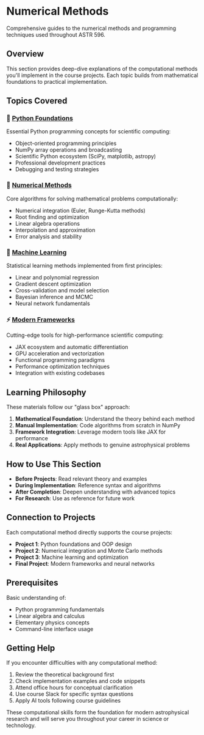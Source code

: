 # Numerical Methods

Comprehensive guides to the numerical methods and programming techniques used throughout ASTR 596.

## Overview

This section provides deep-dive explanations of the computational methods you'll implement in the course projects. Each topic builds from mathematical foundations to practical implementation.

## Topics Covered

### 🐍 [Python Foundations](../03-scientific-computing-with-python/01-python-fundamentals/index.md)

Essential Python programming concepts for scientific computing:

- Object-oriented programming principles
- NumPy array operations and broadcasting
- Scientific Python ecosystem (SciPy, matplotlib, astropy)
- Professional development practices
- Debugging and testing strategies

### 🔢 [Numerical Methods](numerical-methods/index.md)

Core algorithms for solving mathematical problems computationally:

- Numerical integration (Euler, Runge-Kutta methods)
- Root finding and optimization
- Linear algebra operations
- Interpolation and approximation
- Error analysis and stability

### 🤖 [Machine Learning](machine-learning/index.md)

Statistical learning methods implemented from first principles:

- Linear and polynomial regression
- Gradient descent optimization
- Cross-validation and model selection
- Bayesian inference and MCMC
- Neural network fundamentals

### ⚡ [Modern Frameworks](modern-frameworks/index.md)

Cutting-edge tools for high-performance scientific computing:

- JAX ecosystem and automatic differentiation
- GPU acceleration and vectorization
- Functional programming paradigms
- Performance optimization techniques
- Integration with existing codebases

## Learning Philosophy

These materials follow our "glass box" approach:

1. **Mathematical Foundation**: Understand the theory behind each method
2. **Manual Implementation**: Code algorithms from scratch in NumPy
3. **Framework Integration**: Leverage modern tools like JAX for performance
4. **Real Applications**: Apply methods to genuine astrophysical problems

## How to Use This Section

- **Before Projects**: Read relevant theory and examples
- **During Implementation**: Reference syntax and algorithms
- **After Completion**: Deepen understanding with advanced topics
- **For Research**: Use as reference for future work

## Connection to Projects

Each computational method directly supports the course projects:

- **Project 1**: Python foundations and OOP design
- **Project 2**: Numerical integration and Monte Carlo methods
- **Project 3**: Machine learning and optimization
- **Final Project**: Modern frameworks and neural networks

## Prerequisites

Basic understanding of:

- Python programming fundamentals
- Linear algebra and calculus
- Elementary physics concepts
- Command-line interface usage

## Getting Help

If you encounter difficulties with any computational method:

1. Review the theoretical background first
2. Check implementation examples and code snippets
3. Attend office hours for conceptual clarification
4. Use course Slack for specific syntax questions
5. Apply AI tools following course guidelines

These computational skills form the foundation for modern astrophysical research and will serve you throughout your career in science or technology.
